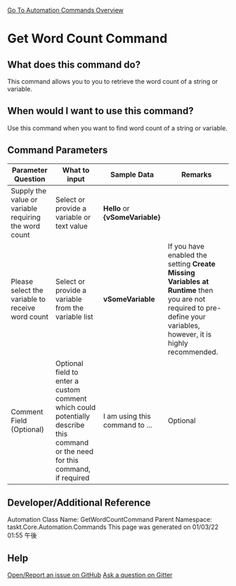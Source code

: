 <!--TITLE: Get Word Count Command -->
<!-- SUBTITLE: a command in the Data Commands group. -->
[Go To Automation Commands Overview](/automation-commands.md)


# Get Word Count Command


## What does this command do?
This command allows you to you to retrieve the word count of a string or variable.


## When would I want to use this command?
Use this command when you want to find word count of a string or variable.


## Command Parameters
| Parameter Question   	| What to input  	|  Sample Data 	| Remarks  	|
| ---                    | ---               | ---           | ---       |
|Supply the value or variable requiring the word count|Select or provide a variable or text value|**Hello** or **{vSomeVariable}**||
|Please select the variable to receive word count|Select or provide a variable from the variable list|**vSomeVariable**|If you have enabled the setting **Create Missing Variables at Runtime** then you are not required to pre-define your variables, however, it is highly recommended.|
|Comment Field (Optional)|Optional field to enter a custom comment which could potentially describe this command or the need for this command, if required|I am using this command to ...|Optional|








## Developer/Additional Reference
Automation Class Name: GetWordCountCommand
Parent Namespace: taskt.Core.Automation.Commands
This page was generated on 01/03/22 01:55 午後


## Help
[Open/Report an issue on GitHub](https://github.com/saucepleez/taskt/issues/new)
[Ask a question on Gitter](https://gitter.im/taskt-rpa/Lobby)
